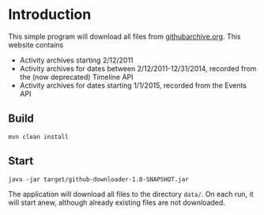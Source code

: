 # Introduction

This simple program will download all files from [githubarchive.org](githubarchive.org). This website contains

- Activity archives starting 2/12/2011
- Activity archives for dates between 2/12/2011-12/31/2014, recorded from the (now deprecated) Timeline API
- Activity archives for dates starting 1/1/2015, recorded from the Events API

## Build

    mvn clean install

## Start 

    java -jar target/github-downloader-1.0-SNAPSHOT.jar
    
The application will download all files to the directory `data/`. 
On each run, it will start anew, although already existing files are not downloaded.
        

